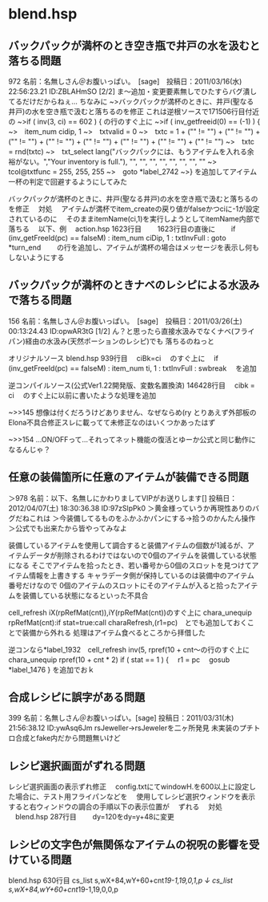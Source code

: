 # blend.hsp


## バックパックが満杯のとき空き瓶で井戸の水を汲むと落ちる問題
972 名前：名無しさん＠お腹いっぱい。　[sage]　投稿日：2011/03/16(水) 22:56:23.21 ID:ZBLAHmSO [2/2]
ま～追加・変更要素無しでひたすらバグ潰してるだけだからねぇ…
ちなみに
~>バックパックが満杯のときに、井戸(聖なる井戸)の水を空き瓶で汲むと落ちるのを修正
これは逆根ソースで171506行目付近の
~>if ( inv(3, ci) == 602 ) {
の行のすぐ上に
~>if ( inv_getfreeid(0) == (-1) ) {
~>　item_num cidip, 1
~>　txtvalid = 0
~>　txtc = 1 + ("" != "") + ("" != "") + ("" != "") + ("" != "") + ("" != "") + ("" != "") + ("" != "") + ("" != "")
~>　txtc = rnd(txtc)
~>　txt_select lang("バックパックには、もうアイテムを入れる余裕がない。","Your inventory is full."), "", "", "", "", "", "", "", ""
~>　tcol@txtfunc = 255, 255, 255
~>　goto *label_2742
~>}
を追加してアイテム一杯の判定で回避するようにしてみた


バックパックが満杯のときに、井戸(聖なる井戸)の水を空き瓶で汲むと落ちるのを修正
　対処
　アイテムが満杯でitem_createの戻り値がfalseかつciに-1が設定されているのに
　そのままitemName(ci,1)を実行しようとしてitemName内部で落ちる
　以下、例
　action.hsp 1623行目
　　1623行目の直後に
　　if (inv_getFreeId(pc) == falseM) : item_num ciDip, 1 : txtInvFull : goto *turn_end
　　の行を追加し、アイテムが満杯の場合はメッセージを表示し何もしないようにする

## バックパックが満杯のときナベのレシピによる水汲みで落ちる問題
156 名前：名無しさん＠お腹いっぱい。　[sage]　投稿日：2011/03/26(土) 00:13:24.43 ID:opwAR3tG [1/2]
ん？と思ったら直接水汲みでなくナベ(フライパン)経由の水汲み(天然ポーションのレシピ)でも
落ちるのねっと

オリジナルソース
blend.hsp 939行目
　ciBk=ci
　のすぐ上に
　if (inv_getFreeId(pc) == falseM) : item_num ti, 1 : txtInvFull : swbreak
　を追加

逆コンパイルソース(公式Ver1.22開発版、変数名置換済)
146428行目
　cibk = ci
　のすぐ上に以前に書いたような処理を追加

~>>145
想像は付くだろうけどありません、なぜならめ(ry
とりあえず外部板のElona不具合修正スレに載ってて未修正なのはいくつかあったはず

~>>154
…ON/OFFって…それってネット機能の復活とゆーか公式と同じ動作になるんじゃ？

## 任意の装備箇所に任意のアイテムが装備できる問題
＞978 名前：以下、名無しにかわりましてVIPがお送りします[] 投稿日：2012/04/07(土) 18:30:36.38 ID:97zSlpPk0
＞黄金様っていうか再現性ありのバグだねこれは
＞今装備してるものをふかふかパンにする→拾うのかんたん操作
＞公式でも出来たから皆やってみなよ

装備しているアイテムを使用して調合すると装備アイテムの個数が1減るが、アイテムデータが削除されるわけではないので0個のアイテムを装備している状態になる
そこでアイテムを拾ったとき、若い番号から0個のスロットを見つけてアイテム情報を上書きする
キャラデータ側が保持しているのは装備中のアイテム番号だけなので
0個のアイテムのスロットにそのアイテムが入ると拾ったアイテムを装備している状態になるといった不具合

cell_refresh iX(rpRefMat(cnt)),iY(rpRefMat(cnt))のすぐ上に
chara_unequip rpRefMat(cnt):if stat=true:call charaRefresh,(r1=pc)　とでも追加しておくことで装備から外れる
処理はアイテム食べるところから拝借した

逆コンなら*label_1932　cell_refresh inv(5, rpref(10 + cnt～の行のすぐ上に
chara_unequip rpref(10 + cnt * 2)
if ( stat == 1 ) {
　r1 = pc
　gosub *label_1476
}
を追加でおｋ

## 合成レシピに誤字がある問題
399 名前：名無しさん＠お腹いっぱい。[sage] 投稿日：2011/03/31(木) 21:56:38.12 ID:ywAsq6Jm
rsJeweller→rsJewelerを二ヶ所発見
未実装のプチトロ合成とfake内だから問題無いけど

## レシピ選択画面がずれる問題
レシピ選択画面の表示ずれ修正
　config.txtにてwindowH.を600以上に設定した場合に、テスト用フライパンなどを
　使用してレシピ選択ウィンドウを表示すると右ウィンドウの調合の手順以下の表示位置が
　ずれる
　対処
　blend.hsp 287行目
　　dy=120をdy=y+48に変更

## レシピの文字色が無関係なアイテムの祝呪の影響を受けている問題

blend.hsp 630行目
  cs_list s,wX+84,wY+60+cnt*19-1,19,0,1,p
↓
  cs_list s,wX+84,wY+60+cnt*19-1,19,0,0,p

